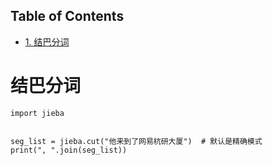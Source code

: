 <nav id="table-of-contents">
<h2>Table of Contents</h2>
<div id="text-table-of-contents">
<ul>
<li><a href="#orgheadline1">1. 结巴分词</a></li>
</ul>
</div>
</nav>


# 结巴分词<a id="orgheadline1"></a>

    import jieba
    
    
    seg_list = jieba.cut("他来到了网易杭研大厦")  # 默认是精确模式
    print(", ".join(seg_list))